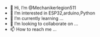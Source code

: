 - 👋 Hi, I’m @Mechanikerlegion511
- 👀 I’m interested in ESP32,arduino,Python
- 🌱 I’m currently learning ...
- 💞️ I’m looking to collaborate on ...
- 📫 How to reach me ...

<!---
Mechanikerlegion511/Mechanikerlegion511 is a ✨ special ✨ repository because its `README.md` (this file) appears on your GitHub profile.
You can click the Preview link to take a look at your changes.
--->
